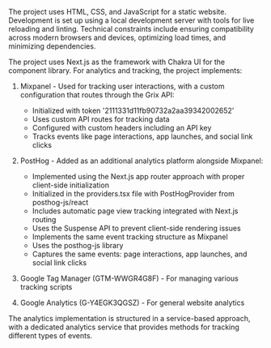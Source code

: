 The project uses HTML, CSS, and JavaScript for a static website. Development is set up using a local development server with tools for live reloading and linting. Technical constraints include ensuring compatibility across modern browsers and devices, optimizing load times, and minimizing dependencies.

The project uses Next.js as the framework with Chakra UI for the component library. For analytics and tracking, the project implements:

1. Mixpanel - Used for tracking user interactions, with a custom configuration that routes through the Grix API:
   - Initialized with token '2111331d11fb90732a2aa39342002652'
   - Uses custom API routes for tracking data
   - Configured with custom headers including an API key
   - Tracks events like page interactions, app launches, and social link clicks

2. PostHog - Added as an additional analytics platform alongside Mixpanel:
   - Implemented using the Next.js app router approach with proper client-side initialization
   - Initialized in the providers.tsx file with PostHogProvider from posthog-js/react
   - Includes automatic page view tracking integrated with Next.js routing
   - Uses the Suspense API to prevent client-side rendering issues
   - Implements the same event tracking structure as Mixpanel
   - Uses the posthog-js library
   - Captures the same events: page interactions, app launches, and social link clicks

3. Google Tag Manager (GTM-WWGR4G8F) - For managing various tracking scripts

4. Google Analytics (G-Y4EGK3QGSZ) - For general website analytics

The analytics implementation is structured in a service-based approach, with a dedicated analytics service that provides methods for tracking different types of events. 